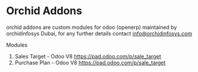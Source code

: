 Orchid Addons
=============

orchid addons are custom modules for odoo (openerp) maintained by orchidinfosys Dubai,
for any further details contact info@orchidinfosys.com

Modules

1. Sales Target - Odoo V8 https://pad.odoo.com/p/sale_target
2. Purchase Plan - Odoo V8 https://pad.odoo.com/p/sale_target

